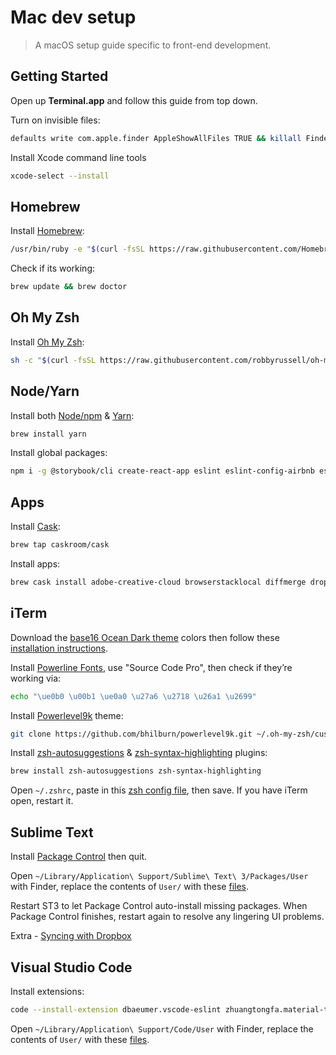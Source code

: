 # Mac dev setup

> A macOS setup guide specific to front-end development.

## Getting Started

Open up __Terminal.app__ and follow this guide from top down.

Turn on invisible files:
```sh
defaults write com.apple.finder AppleShowAllFiles TRUE && killall Finder
```

Install Xcode command line tools
```sh
xcode-select --install
```

## Homebrew

Install [Homebrew](https://brew.sh/):
```sh
/usr/bin/ruby -e "$(curl -fsSL https://raw.githubusercontent.com/Homebrew/install/master/install)"
```

Check if its working:
```sh
brew update && brew doctor
```

## Oh My Zsh

Install [Oh My Zsh](https://github.com/robbyrussell/oh-my-zsh):
```sh
sh -c "$(curl -fsSL https://raw.githubusercontent.com/robbyrussell/oh-my-zsh/master/tools/install.sh)"
```

## Node/Yarn

Install both [Node/npm](https://nodejs.org/en/) & [Yarn](https://yarnpkg.com/en/):
```sh
brew install yarn
```

Install global packages:
```sh
npm i -g @storybook/cli create-react-app eslint eslint-config-airbnb eslint-config-prettier eslint-plugin-import eslint-plugin-json eslint-plugin-jsx-a11y eslint-plugin-prettier eslint-plugin-react gulp-cli prettier serve
```

## Apps

Install [Cask](https://caskroom.github.io/):
```sh
brew tap caskroom/cask
```

Install apps:
```sh
brew cask install adobe-creative-cloud browserstacklocal diffmerge dropbox google-chrome insomnia iterm2 mamp sketch slack sourcetree spectacle spotify sublime-text transmit visual-studio-code
```

## iTerm

Download the [base16 Ocean Dark theme](https://raw.githubusercontent.com/chriskempson/base16-iterm2/master/base16-ocean.dark.itermcolors) colors then follow these [installation instructions](https://github.com/chriskempson/base16-iterm2#installation).

Install [Powerline Fonts](https://github.com/powerline/fonts), use "Source Code Pro", then check if they’re working via:
```sh
echo "\ue0b0 \u00b1 \ue0a0 \u27a6 \u2718 \u26a1 \u2699"
```

Install [Powerlevel9k](https://github.com/bhilburn/powerlevel9k) theme:
```sh
git clone https://github.com/bhilburn/powerlevel9k.git ~/.oh-my-zsh/custom/themes/powerlevel9k
```

Install [zsh-autosuggestions](https://github.com/zsh-users/zsh-autosuggestions) & [zsh-syntax-highlighting](https://github.com/zsh-users/zsh-syntax-highlighting) plugins:
```sh
brew install zsh-autosuggestions zsh-syntax-highlighting
```

Open `~/.zshrc`, paste in this [zsh config file](https://github.com/michaelschwobe/mac-dev-setup/blob/master/.zshrc), then save. If you have iTerm open, restart it.

## Sublime Text

Install [Package Control](https://packagecontrol.io/installation) then quit.

Open `~/Library/Application\ Support/Sublime\ Text\ 3/Packages/User` with Finder, replace the contents of `User/` with these [files](https://github.com/michaelschwobe/mac-dev-setup/tree/master/Sublime/).

Restart ST3 to let Package Control auto-install missing packages. When Package Control finishes, restart again to resolve any lingering UI problems.

Extra - [Syncing with Dropbox](https://packagecontrol.io/docs/syncing#dropbox-osx)

## Visual Studio Code

Install extensions:
```sh
code --install-extension dbaeumer.vscode-eslint zhuangtongfa.material-theme esbenp.prettier-vscode ms-vscode.sublime-keybindings robertohuertasm.vscode-icons
```

Open `~/Library/Application\ Support/Code/User` with Finder, replace the contents of `User/` with these [files](https://github.com/michaelschwobe/mac-dev-setup/tree/master/Code/).

